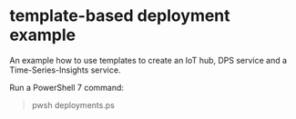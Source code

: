 # template-based deployment example
An example how to use templates to create an IoT hub, DPS service and a Time-Series-Insights service.

Run a PowerShell 7 command:

> pwsh deployments.ps

